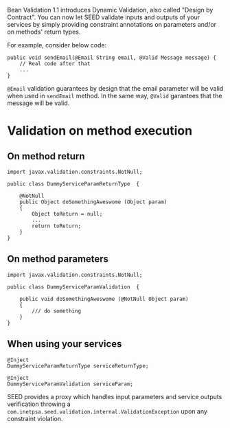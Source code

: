 Bean Validation 1.1 introduces Dynamic Validation, also called "Design by Contract". You can now let SEED validate inputs and outputs 
of your services by simply providing constraint annotations on parameters and/or on methods' return types.

For example, consider below code:

    public void sendEmail(@Email String email, @Valid Message message) {
        // Real code after that
        ...
    }

`@Email` validation guarantees by design that the email parameter will be valid when used in `sendEmail` method.
In the same way, `@Valid` garantees that the message will be valid.

# Validation on method execution
## On method return

    import javax.validation.constraints.NotNull;
    
    public class DummyServiceParamReturnType  {
	
    	@NotNull 
    	public Object doSomethingAweswome (Object param)
    	{
		    Object toReturn = null;
            ...
            return toReturn; 
	    }
    }

## On method parameters
    import javax.validation.constraints.NotNull;

    public class DummyServiceParamValidation  {
	
	    public void doSomethingAweswome (@NotNull Object param)
	    {
		    /// do something
	    }
    }

## When using your services


    @Inject
	DummyServiceParamReturnType serviceReturnType;

    @Inject
	DummyServiceParamValidation serviceParam;


SEED provides a proxy which handles input parameters and service outputs verification throwing a
`com.inetpsa.seed.validation.internal.ValidationException` upon any constraint violation.
